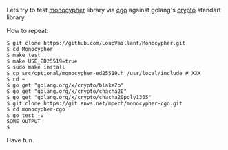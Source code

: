 Lets try to test [monocypher](https://monocypher.org/) library
via [cgo](https://golang.org/cmd/cgo/) against
golang's [crypto](https://golang.org/pkg/crypto/) standart library.

How to repeat:
```
$ git clone https://github.com/LoupVaillant/Monocypher.git
$ cd Monocypher
$ make test
$ make USE_ED25519=true
$ sudo make install
$ cp src/optional/monocypher-ed25519.h /usr/local/include # XXX
$ cd ~
$ go get "golang.org/x/crypto/blake2b"
$ go get "golang.org/x/crypto/chacha20"
$ go get "golang.org/x/crypto/chacha20poly1305"
$ git clone https://git.envs.net/mpech/monocypher-cgo.git
$ cd monocypher-cgo
$ go test -v
SOME OUTPUT
$

```

Have fun.
